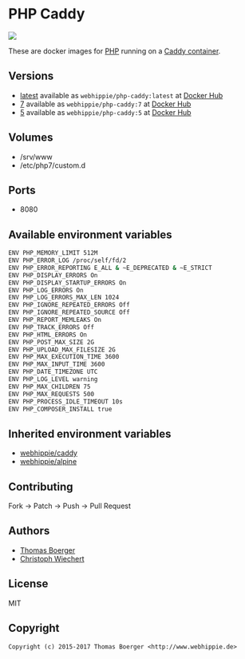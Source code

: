 # PHP Caddy

[![](https://images.microbadger.com/badges/image/webhippie/php-caddy.svg)](https://microbadger.com/images/webhippie/php-caddy "Get your own image badge on microbadger.com")

These are docker images for [PHP](https://secure.php.net) running on a [Caddy container](https://registry.hub.docker.com/u/webhippie/caddy/).


## Versions

* [latest](https://github.com/dockhippie/php/tree/master/caddy) available as ```webhippie/php-caddy:latest``` at [Docker Hub](https://registry.hub.docker.com/u/webhippie/php-caddy/)
* [7](https://github.com/dockhippie/php/tree/7/caddy) available as ```webhippie/php-caddy:7``` at [Docker Hub](https://registry.hub.docker.com/u/webhippie/php-caddy/)
* [5](https://github.com/dockhippie/php/tree/5/caddy) available as ```webhippie/php-caddy:5``` at [Docker Hub](https://registry.hub.docker.com/u/webhippie/php-caddy/)


## Volumes

* /srv/www
* /etc/php7/custom.d


## Ports

* 8080


## Available environment variables

```bash
ENV PHP_MEMORY_LIMIT 512M
ENV PHP_ERROR_LOG /proc/self/fd/2
ENV PHP_ERROR_REPORTING E_ALL & ~E_DEPRECATED & ~E_STRICT
ENV PHP_DISPLAY_ERRORS On
ENV PHP_DISPLAY_STARTUP_ERRORS On
ENV PHP_LOG_ERRORS On
ENV PHP_LOG_ERRORS_MAX_LEN 1024
ENV PHP_IGNORE_REPEATED_ERRORS Off
ENV PHP_IGNORE_REPEATED_SOURCE Off
ENV PHP_REPORT_MEMLEAKS On
ENV PHP_TRACK_ERRORS Off
ENV PHP_HTML_ERRORS On
ENV PHP_POST_MAX_SIZE 2G
ENV PHP_UPLOAD_MAX_FILESIZE 2G
ENV PHP_MAX_EXECUTION_TIME 3600
ENV PHP_MAX_INPUT_TIME 3600
ENV PHP_DATE_TIMEZONE UTC
ENV PHP_LOG_LEVEL warning
ENV PHP_MAX_CHILDREN 75
ENV PHP_MAX_REQUESTS 500
ENV PHP_PROCESS_IDLE_TIMEOUT 10s
ENV PHP_COMPOSER_INSTALL true
```


## Inherited environment variables

* [webhippie/caddy](https://github.com/dockhippie/caddy#available-environment-variables)
* [webhippie/alpine](https://github.com/dockhippie/alpine#available-environment-variables)


## Contributing

Fork -> Patch -> Push -> Pull Request


## Authors

* [Thomas Boerger](https://github.com/tboerger)
* [Christoph Wiechert](https://github.com/psi-4ward)


## License

MIT


## Copyright

```
Copyright (c) 2015-2017 Thomas Boerger <http://www.webhippie.de>
```
